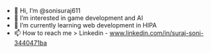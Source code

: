 - 👋 Hi, I’m @sonisuraj611
- 👀 I’m interested in game development and AI
- 🌱 I’m currently learning web development in HIPA
- 📫 How to reach me > Linkedin - www.linkedin.com/in/suraj-soni-3440471ba


